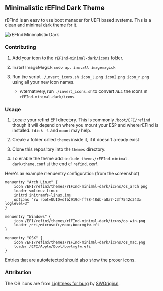 ## Minimalistic rEFInd Dark Theme

[rEFInd](http://www.rodsbooks.com/refind/) is an easy to use boot manager for UEFI
based systems. This is a clean and minimal dark theme for it.

![rEFInd Minimalistic Dark](https://i.imgur.com/9xzLxnD.png)

### Contributing

 1. Add your icon to the `rEFInd-minimal-dark/icons` folder.

 2. Install ImageMagick `sudo apt install imagemagick`.

 3. Run the script `./invert_icons.sh icon_1.png icon2.png icon_n.png` using all your new icon names.
     - Alternatively, run `./invert_icons.sh` to convert *ALL* the icons in `rEFInd-minimal-dark/icons`.

### Usage

 1. Locate your refind EFI directory. This is commonly `/boot/EFI/refind`
    though it will depend on where you mount your ESP and where rEFInd is
    installed. `fdisk -l` and `mount` may help.

 2. Create a folder called `themes` inside it, if it doesn't already exist

 3. Clone this repository into the `themes` directory.

 4. To enable the theme add `include themes/rEFInd-minimal-dark/theme.conf` at the end of
    `refind.conf`.

Here's an example menuentry configuration (from the screenshot)

```nginx
menuentry "Arch Linux" {
	icon /EFI/refind/themes/rEFInd-minimal-dark/icons/os_arch.png
	loader vmlinuz-linux
	initrd initramfs-linux.img
	options "rw root=UUID=dfb2919d-ff78-48db-a8a7-23f7542c343a loglevel=3"
}

menuentry "Windows" {
	icon /EFI/refind/themes/rEFInd-minimal-dark/icons/os_win.png
	loader /EFI/Microsoft/Boot/bootmgfw.efi
}

menuentry "OSX" {
	icon /EFI/refind/themes/rEFInd-minimal-dark/icons/os_mac.png
	loader /EFI/Apple/Boot/bootmgfw.efi
}
```

Entries that are autodetected should also show the proper icons.

### Attribution

The OS icons are from [Lightness for burg][icons] by [SWOriginal][icon-author].

[icons]: http://sworiginal.deviantart.com/art/Lightness-for-burg-181461810
[icon-author]: http://sworiginal.deviantart.com/
